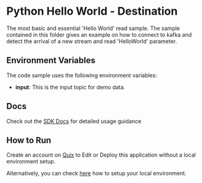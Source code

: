 # Python Hello World - Destination

The most basic and essential 'Hello World' read sample. The sample contained in this folder gives an example on how to connect to kafka and detect the arrival of a new stream and read 'HelloWorld' parameter.

## Environment Variables

The code sample uses the following environment variables:

- **input**: This is the input topic for demo data.

## Docs

Check out the [SDK Docs](https://quix.ai/docs/sdk/introduction.html) for detailed usage guidance

## How to Run
Create an account on [Quix](https://portal.platform.quix.ai/self-sign-up?xlink=github) to Edit or Deploy this application without a local environment setup.

Alternatively, you can check [here](/python/local-development) how to setup your local environment.
